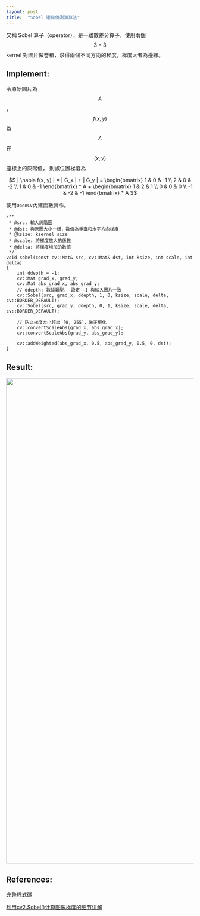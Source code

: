```yaml
---
layout: post
title:  "Sobel 邊緣偵測演算法"
---
```


又稱 Sobel 算子（operator），是一離散差分算子，使用兩個 $$3\times 3$$ kernel 對圖片做卷積，求得兩個不同方向的梯度，梯度大者為邊緣。

## Implement:

令原始圖片為 $$A$$， $$ f(x, y) $$ 為 $$A$$ 在 $$(x, y)$$ 座標上的灰階值，
則該位置梯度為

$$
| \nabla f(x, y) | = | G_x | + | G_y | = \begin{bmatrix} 1 & 0 & -1 \\ 2 & 0 & -2 \\ 1 & 0 & -1 \end{bmatrix} * A +
                              \begin{bmatrix} 1 & 2 & 1 \\ 0 & 0 & 0 \\ -1 & -2 & -1 \end{bmatrix} * A
$$

使用`OpenCV`內建函數實作。
```c++=
/**
 * @src: 輸入灰階圖
 * @dst: 與原圖大小一樣，數值為垂直和水平方向梯度
 * @ksize: ksernel size
 * @scale: 將梯度放大的係數
 * @delta: 將梯度增加的數值
 */
void sobel(const cv::Mat& src, cv::Mat& dst, int ksize, int scale, int delta)
{
    int ddepth = -1;
    cv::Mat grad_x, grad_y;
    cv::Mat abs_grad_x, abs_grad_y;
    // ddepth: 數據類型， 設定 -1 與輸入圖片一致
    cv::Sobel(src, grad_x, ddepth, 1, 0, ksize, scale, delta, cv::BORDER_DEFAULT);
    cv::Sobel(src, grad_y, ddepth, 0, 1, ksize, scale, delta, cv::BORDER_DEFAULT);

    // 防止梯度大小超出 [0, 255]，做正規化
    cv::convertScaleAbs(grad_x, abs_grad_x);
    cv::convertScaleAbs(grad_y, abs_grad_y);

    cv::addWeighted(abs_grad_x, 0.5, abs_grad_y, 0.5, 0, dst);
}
```

## Result:

<img src="/assets/images/2021-02-05-sobel/result.png" width="1300">

## References:

[完整程式碼](https://github.com/jysh1214/CVResearchCode/blob/master/src/sobel.hpp)

[利用cv2.Sobel()计算图像梯度的细节讲解](https://blog.csdn.net/weixin_42216109/article/details/89642914)

